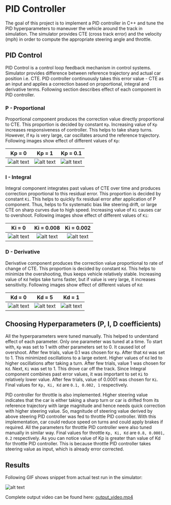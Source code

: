 # **PID Controller**

The goal of this project is to implement a PID controller in C++ and tune the PID hyperparameters to maneuver the vehicle around the track in simulation. The simulator provides CTE (cross track error) and the velocity (mph) in order to compute the appropriate steering angle and throttle.

## PID Control

PID Control is a control loop feedback mechanism in control systems. Simulator provides difference between reference trajectory and actual car position i.e. CTE. PID controller continuously takes this error value - CTE as an input and applies a correction based on proportional, integral and derivative terms. Following section describes effect of each component in PID controller.

### P - Proportional

Proportional component produces the correction value directly proportional to CTE. This proportion is decided by constant `Kp`. Increasing value of `Kp` increases responsiveness of controller. This helps to take sharp turns. However, if `Kp` is very large, car oscillates around the reference trajectory. Following images show effect of different values of `Kp`: 

| Kp = 0                                        | Kp = 1                                        | Kp = 0.1                                          |
|:---------------------------------------------:|:---------------------------------------------:|:-------------------------------------------------:|
| ![alt text](./writeup_data/Kp_0.gif "Kp = 0") | ![alt text](./writeup_data/Kp_1.gif "Kp = 1") | ![alt text](./writeup_data/Kp_0.1.gif "Kp = 0.1") |

### I - Integral

Integral component integrates past values of CTE over time and produces correction proportional to this residual error. This proportion is decided by constant `Ki`. This helps to quickly fix residual error after application of P component. Thus, helps to fix systematic bias like steering drift, or large CTE on sharp curves due to high speed. Increasing value of `Ki` causes car to overshoot. Following images show effect of different values of `Ki`: 

| Ki = 0                                        | Ki = 0.008                                            | Ki = 0.002                                            |
|:---------------------------------------------:|:-----------------------------------------------------:|:-----------------------------------------------------:|
| ![alt text](./writeup_data/Ki_0.gif "Ki = 0") | ![alt text](./writeup_data/Ki_0.008.gif "Ki = 0.008") | ![alt text](./writeup_data/Ki_0.002.gif "Ki = 0.002") |

### D - Derivative

Derivative component produces the correction value proportional to rate of change of CTE. This proportion is decided by constant `Kd`. This helps to minimize the overshooting, thus keeps vehicle relatively stable. Increasing value of `Kd` helps take turns faster, but if value is very large, it increases sensitivity. Following images show effect of different values of `Kd`:

| Kd = 0                                        | Kd = 5                                        | Kd = 1                                        |
|:---------------------------------------------:|:---------------------------------------------:|:---------------------------------------------:|
| ![alt text](./writeup_data/Kd_0.gif "Kd = 0") | ![alt text](./writeup_data/Kd_5.gif "Kd = 5") | ![alt text](./writeup_data/Kd_1.gif "Kd = 1") |

## Choosing Hyperparameters (P, I, D coefficients)

All the hyperparameters were tuned manually. This helped to understand effect of each parameter. Only one parameter was tuned at a time. To start with, `Kp` was set to 1 with other parameters set to 0. It caused lot of overshoot. After few trials, value 0.1 was chosen for `Kp`. After that `Kd` was set to 1. This minimized oscillations to a large extent. Higher values of `Kd` led to higher oscillations after taking a turn. After few trials, value 1 was chosen for `Kd`. Next, `Ki` was set to 1. This drove car off the track. Since Integral component combines past error values, it was important to set `Ki` to relatively lower value. After few trials, value of 0.0001 was chosen for `Ki`. Final values for `Kp, Ki, Kd` are `0.1, 0.002, 1` respectively.

PID controller for throttle is also implemented. Higher steering value indicates that the car is either taking a sharp turn or car is drifted from its reference trajectory with large magnitude and hence needs quick correction with higher steering value. So, magnitude of steering value derived by above steering PID controller was fed to throttle PID controller. With this implementation, car could reduce speed on turns and could apply brakes if required. All the parameters for throttle PID controller were also tuned manually in similar way. Final values for throttle `Kp, Ki, Kd` are `0.8, 0.0001, 0.2` respectively. As you can notice value of Kp is greater than value of Kd for throttle PID controller. This is because throttle PID controller takes steering value as input, which is already error corrected.

## Results
    
Following GIF shows snippet from actual test run in the simulator:

![alt text](writeup_data/output_video.gif "output_video")

Complete output video can be found here: [output_video.mp4](output_video.mp4)

